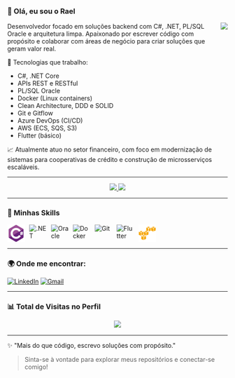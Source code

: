 ### 👋 Olá, eu sou o Rael

<img align="right" height="150px" src="https://media.giphy.com/media/j5hWF2V3RlNGItTkGc/giphy.gif" />

Desenvolvedor focado em soluções backend com C#, .NET, PL/SQL Oracle e arquitetura limpa. Apaixonado por escrever código com propósito e colaborar com áreas de negócio para criar soluções que geram valor real.

🔧 Tecnologias que trabalho:
- C#, .NET Core
- APIs REST e RESTful
- PL/SQL Oracle
- Docker (Linux containers)
- Clean Architecture, DDD e SOLID
- Git e Gitflow
- Azure DevOps (CI/CD)
- AWS (ECS, SQS, S3)
- Flutter (básico)

📈 Atualmente atuo no setor financeiro, com foco em modernização de sistemas para cooperativas de crédito e construção de microsserviços escaláveis.

---

<div align="center">
  <a href="https://github.com/Israel-Junqueira">
    <img height="160em" src="https://github-readme-stats.vercel.app/api?username=Israel-Junqueira&show_icons=true&theme=radical&include_all_commits=true&count_private=true"/>
    <img height="160em" src="https://github-readme-stats.vercel.app/api/top-langs/?username=Israel-Junqueira&layout=compact&langs_count=7&theme=radical"/>
  </a>
</div>

---

### 🚀 Minhas Skills
<div style="display: flex; flex-wrap: wrap; align-items: center; gap: 10px;">
  <img height="40" width="40" src="https://raw.githubusercontent.com/devicons/devicon/master/icons/csharp/csharp-original.svg" alt="C#"/>
  <img height="40" width="40" src="https://cdn.jsdelivr.net/gh/devicons/devicon/icons/dotnetcore/dotnetcore-original.svg" alt=".NET"/>
  <img height="40" width="40" src="https://cdn.jsdelivr.net/gh/devicons/devicon/icons/oracle/oracle-original.svg" alt="Oracle"/>
  <img height="40" width="40" src="https://cdn.jsdelivr.net/gh/devicons/devicon/icons/docker/docker-original.svg" alt="Docker"/>
  <img height="40" width="40" src="https://cdn.jsdelivr.net/gh/devicons/devicon/icons/git/git-original.svg" alt="Git"/>
  <img height="40" width="40" src="https://cdn.jsdelivr.net/gh/devicons/devicon/icons/flutter/flutter-original.svg" alt="Flutter"/>
  <img height="40" width="40" src="https://raw.githubusercontent.com/devicons/devicon/master/icons/amazonwebservices/amazonwebservices-original.svg" alt="AWS"/>

</div>

---

### 🌍 Onde me encontrar:
[![LinkedIn](https://img.shields.io/badge/-LinkedIn-%230077B5?style=for-the-badge&logo=linkedin&logoColor=white)](https://www.linkedin.com/in/israel-ribeiro-junqueira-525757191/)
[![Gmail](https://img.shields.io/badge/-Gmail-%23333?style=for-the-badge&logo=gmail&logoColor=white)](mailto:israelribeiro313@gmail.com)

---

### 📊 Total de Visitas no Perfil
<p align="center">
  <img src="https://profile-counter.glitch.me/Israel-Junqueira/count.svg" />
</p>

---

✨ "Mais do que código, escrevo soluções com propósito."

> Sinta-se à vontade para explorar meus repositórios e conectar-se comigo!
